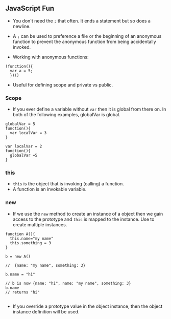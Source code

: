 ## JavaScript Fun

* You don't need the `;` that often. It ends a statement but so does a newline.

* A `;` can be used to preference a file or the beginning of an anonymous function to prevent the anonymous function from being accidentally invoked.

* Working with anonymous functions: 
```
(function(){  
  var a = 5;  
  })()
```

  * Useful for defining scope and private vs public. 

###  Scope

* If you ever define a variable without `var` then it is global from there on. In both of the following examples, globalVar is global. 

```
globalVar = 5 
function(){ 
  var localVar = 3  
}  
```

```
var localVar = 2  
function(){
  globalVar =5  
}
```

### this
* `this` is the object that is invoking (calling) a function.
* A function is an invokable variable. 


### new

* If we use the `new` method to create an instance of a object then we gain access to the prototype and `this` is mapped to the instance.  Use to create multiple instances. 
```
function A(){  
  this.name="my name"  
  this.something = 3  
}  
  
b = new A()  
  
//  {name: "my name", something: 3}  

b.name = "hi"  

// b is now {name: "hi", name: "my name", something: 3}
b.name  
// returns "hi"  
  
```

* If you override a prototype value in the object instance, then the object instance definition will be used. 

